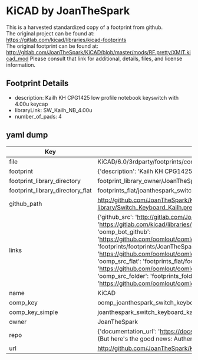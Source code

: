 # KiCAD by JoanTheSpark  
This is a harvested standardized copy of a footprint from github.  
The original project can be found at:  
https://gitlab.com/kicad/libraries/kicad-footprints  
The original footprint can be found at:
http://gitlab.com/JoanTheSpark/KiCAD/blob/master/mods/RF.pretty/XMIT.kicad_mod
Please consult that link for additional, details, files, and license information.  
## Footprint Details
* description: Kailh KH CPG1425 low profile notebook keyswitch with 4.00u keycap  
* libraryLink: SW_Kailh_NB_4.00u  
* number_of_pads: 4  
## yaml dump  
| Key | Value |  
| --- | --- |  
| file | KiCAD/6.0/3rdparty/footprints/com_github_perigoso_keyswitch-kicad-library/Switch_Keyboard_Kailh.pretty/SW_Kailh_NB_4.00u.kicad_mod |  
| footprint | {'description': 'Kailh KH CPG1425 low profile notebook keyswitch with 4.00u keycap', 'libraryLink': 'SW_Kailh_NB_4.00u', 'number_of_pads': 4} |  
| footprint_library_directory | footprint_library_owner/JoanTheSpark_KiCAD |  
| footprint_library_directory_flat | footprints_flat/joanthespark_switch_keyboard_kailh_sw_kailh_nb_4_00u/working |  
| github_path | http://github.com/JoanTheSpark/KiCAD/blob/master/6.0/3rdparty/footprints/com_github_perigoso_keyswitch-kicad-library/Switch_Keyboard_Kailh.pretty/SW_Kailh_NB_4.00u.kicad_mod |  
| links | {'github_src': 'http://gitlab.com/JoanTheSpark/KiCAD/blob/master/mods/RF.pretty/XMIT.kicad_mod', 'github_src_repo': 'https://gitlab.com/kicad/libraries/kicad-footprints', 'oomp_bot': 'footprints/joanthespark_switch_keyboard_kailh_sw_kailh_nb_4_00u/working', 'oomp_bot_github': 'https://github.com/oomlout/oomlout_oomp_footprint_bot/tree/main/footprints/joanthespark_switch_keyboard_kailh_sw_kailh_nb_4_00u/working', 'oomp_doc': 'footprints/footprints/JoanTheSpark/Switch_Keyboard_Kailh/SW_Kailh_NB_4.00u/working/', 'oomp_doc_github': 'https://github.com/oomlout/oomlout_oomp_footprint_doc/tree/main/footprints/footprints/JoanTheSpark/Switch_Keyboard_Kailh/SW_Kailh_NB_4.00u/working', 'oomp_src_flat': 'footprints_flat/footprints_flat/joanthespark_switch_keyboard_kailh_sw_kailh_nb_4_00u/working', 'oomp_src_flat_github': 'https://github.com/oomlout/oomlout_oomp_footprint_src/tree/main/footprints_flat/joanthespark_switch_keyboard_kailh_sw_kailh_nb_4_00u/working', 'oomp_src_folder': 'footprints_folder/footprints_folder/JoanTheSpark/Switch_Keyboard_Kailh/SW_Kailh_NB_4.00u/working', 'oomp_src_folder_github': 'https://github.com/oomlout/oomlout_oomp_footprint_src/tree/main/footprints_folder/JoanTheSpark/Switch_Keyboard_Kailh/SW_Kailh_NB_4.00u/working'} |  
| name | KiCAD |  
| oomp_key | oomp_joanthespark_switch_keyboard_kailh_sw_kailh_nb_4_00u |  
| oomp_key_simple | joanthespark_switch_keyboard_kailh_sw_kailh_nb_4_00u |  
| owner | JoanTheSpark |  
| repo | {'documentation_url': 'https://docs.github.com/rest/overview/resources-in-the-rest-api#rate-limiting', 'message': "API rate limit exceeded for 84.66.173.59. (But here's the good news: Authenticated requests get a higher rate limit. Check out the documentation for more details.)"} |  
| url | http://github.com/JoanTheSpark/KiCAD |  

